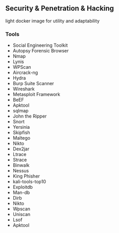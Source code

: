 ## Security & Penetration & Hacking

light docker image for utility and adaptability

### Tools

- Social Engineering Toolkit
- Autopsy Forensic Browser
- Nmap
- Lynis
- WPScan
- Aircrack-ng
- Hydra
- Burp Suite Scanner
- Wireshark
- Metasploit Framework
- BeEF
- Apktool
- sqlmap
- John the Ripper
- Snort
- Yersinia
- Skipfish
- Maltego
- Nikto
- Dex2jar 
- Ltrace 
- Strace 
- Binwalk 
- Nessus
- King Phisher
- kali-tools-top10 
- Exploitdb 
- Man-db 
- Dirb 
- Nikto 
- Wpscan 
- Uniscan 
- Lsof 
- Apktool 
